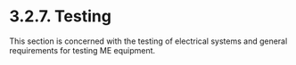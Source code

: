 # 3.2.7. Testing 

This section is concerned with the testing of electrical systems and general requirements for testing ME equipment. 